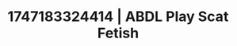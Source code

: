 ---
categories:
- Erotic tension tease
- Public flashing
- Lesbian
- Ethical porn
- AI girlfriend fantasy
image: /assets/images/1747183324414.webp
layout: post
seo:
  description: Featured content with high-quality ABDL Play, Scat Fetish. HD images
    available.
  keywords: ABDL Play, Scat Fetish
  og_image: /assets/images/1747183324414.webp
  schema_type: VisualArtwork
tags:
- ABDL Play
- Scat Fetish
- '#1747183324414'
title: 1747183324414 | ABDL Play Scat Fetish
---